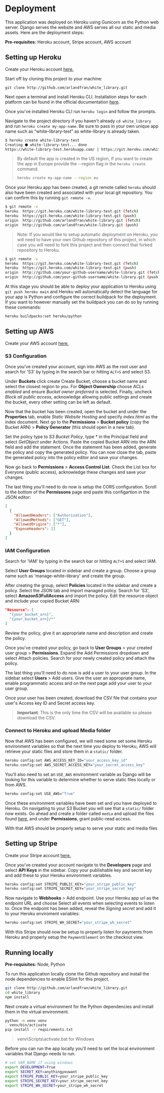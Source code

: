 # Deployment

This application was deployed on Heroku using Gunicorn as the Python web server. Django serves the website and AWS serves all our static and media assets. Here are the deployment steps:

**Pre-requisites:** Heroku account, Stripe account, AWS account

## Setting up Heroku

Create your Heroku account [here.](https://signup.heroku.com/login)

Start off by cloning this project to your machine:

```Shell
git clone http://github.com/arlandfran/white_library.git
```

Next open a terminal and install Heroku CLI. Installation steps for each platform can be found in the official documentation [here](https://devcenter.heroku.com/articles/heroku-cli).

Once you've installed Heroku CLI run `heroku login` and follow the prompts.

Navigate to the project directory if you haven't already `cd white_library` and run `heroku create my-app-name`. Be sure to pass in your own unique app name such as "white-library-test" as white-library is already taken.

```bash
$ heroku create white-library-test
Creating ⬢ white-library-test... done
https://white-library-test.herokuapp.com/ | https://git.heroku.com/white-library-test.git
```

> By default the app is created in the US region, if you want to create the app in Europe provide the --region flag in the `heroku create` command.
>
> ```bash
> heroku create my-app-name --region eu
> ```

Once your Heroku app has been created, a git remote called `heroku` should also have been created and associated with your local git repository. You can confirm this by running `git remote -v`.

```bash
$ git remote -v
heroku  https://git.heroku.com/white-library-test.git (fetch)
heroku  https://git.heroku.com/white-library-test.git (push)
origin  http://github.com/arlandfran/white-library.git (fetch)
origin  http://github.com/arlandfran/white-library.git (push)
```

> Note: If you would like to setup automatic deployment on Heroku, you will need to have your own Github repository of this project, in which case you will need to fork this project and then connect that forked repository to Heroku.

```bash
$ git remote -v
heroku  https://git.heroku.com/white-library-test.git (fetch)
heroku  https://git.heroku.com/white-library-test.git (push)
origin  http://github.com/your-github-username/white-library.git (fetch)
origin  http://github.com/your-github-username/white-library.git (push)
```

At this stage you should be able to deploy your application to Heroku using `git push heroku main` and Heroku will automatically detect the language for your app is Python and configure the correct buildpack for the deployment. If you want to however manually set the buildpack you can do so by running these commands:

```bash
heroku buildpacks:set heroku/python
```

## Setting up AWS

Create your AWS account [here.](https://aws.amazon.com/)

### S3 Configuration

Once you've created your account, sign into AWS as the root user and search for 'S3' by typing in the search bar or hitting `ALT+S` and select S3.

Under **Buckets** click create Create Bucket, choose a bucket name and select the closest region to you. For **Object Ownership** choose _ACLs enabled_ and ensure _Bucket owner preferred_ is selected. Finally, uncheck _Block all public access_, acknowledge allowing public settings and create the bucket, every other setting can be left as default.

Now that the bucket has been created, open the bucket and under the **Properties** tab, enable _Static Website Hosting_ and specify _index.html_ as the index document. Next go to the **Permissions** > **Bucket policy** (copy the Bucket ARN) > **Policy Generator** (this should open in a new tab).

Set the policy type to _S3 Bucket Policy_, type \* in the Principal field and select _GetObject_ under Actions. Paste the copied Bucket ARN into the ARN field and add the statement. Once the statement has been added, generate the policy and copy the generated policy. You can now close the tab, paste the generated policy into the policy editor and save your changes.

Now go back to **Permissions** > **Access Control List**. Check the List box for Everyone (public access), acknowledge these changes and save your changes.

The last thing you'll need to do now is setup the CORS configuration. Scroll to the bottom of the **Permissons** page and paste this configartion in the JSON editor:

```json
[
  {
    "AllowedHeaders": ["Authorization"],
    "AllowedMethods": ["GET"],
    "AllowedOrigins": ["*"],
    "ExposeHeaders": []
  }
]
```

### IAM Configuration

Search for 'IAM' by typing in the search bar or hitting `ALT+S` and select IAM.

Select **User Groups** located in sidebar and create a group. Choose a group name such as 'manage-white-library' and create the group.

After creating the group, select **Policies** located in the sidebar and create a policy. Select the JSON tab and import managed policy. Search for 'S3', select **AmazonS3FullAccess** and import the policy. Edit the resource object and include your copied Bucket ARN:

```json
"Resource": [
  "{your_bucket_arn}",
  "{your_bucket_arn}/*"
]
```

Review the policy, give it an appropriate name and description and create the policy.

Once you've created your policy, go back to **User Groups** > your created user group > **Permissions**. Expand the Add Permissions dropdown and select Attach policies. Search for your newly created policy and attach the policy.

The last thing you'll need to do now is add a user to your user group. In the sidebar select **Users** > Add users. Give the user an appropriate name, enable programmatic access and on the next page add your user to your user group.

Once your user has been created, download the CSV file that contains your user's Access key ID and Secret access key.

> **Important**: This is the only time the CSV will be available so please download the CSV.

### Connect to Heroku and upload Media folder

Now that AWS has been configured, we will need some set some Heroku environment variables so that the next time you deploy to Heroku, AWS will retrieve your static files and store them in a `static/` folder.

```bash
heroku config:set AWS_ACCESS_KEY_ID="your_access_key_id"
heroku config:set AWS_SECRET_ACCESS_KEY="your_secret_access_key"
```

You'll also need to set an `USE_AWS` environment variable as Django will be looking for this variable to determine whether to serve static files locally or from AWS.

```bash
heroku config:set USE_AWS="True"
```

Once these environment variables have been set and you have deployed to Heroku. On navigating to your S3 Bucket you will see that a `static/` folder now exists. Go ahead and create a folder called `media` and upload the files found [here](/media/), and under **Permissions**, grant public-read access.

With that AWS should be properly setup to serve your static and media files

## Setting up Stripe

Create your Stripe account [here.](https://dashboard.stripe.com/register)

Once you've created your account navigate to the **Developers** page and select **API Keys** in the sidebar. Copy your publishable key and secret key and add these to your Heroku environment variables.

```bash
heroku config:set STRIPE_PUBLIC_KEY="your_stripe_public_key"
heroku config:set STRIPE_SECRET_KEY="your_stripe_secret_key"
```

Now navigate to **Webhooks** > Add endpoint. Use your Heroku app url as the endpoint URL and choose Select all events when selecting events to listen to. Once the endpoint has been added, reveal the _Signing secret_ and add it to your Heroku enviroment variables:

```bash
heroku config:set STRIPE_WH_SECRET="your_stripe_wh_secret"
```

With this Stripe should now be setup to properly listen for payments from Heroku and properly setup the `PaymentElement` on the checkout view.

##

## Running locally

**Pre-requisites:** Node, Python

To run this application locally clone the Github repository and install the node dependencies to enable ESlint for this project.

```bash
git clone http://github.com/arlandfran/white_library.git
cd white_library
npm install
```

Next create a virtual environment for the Python dependencies and install them in the virtual environment.

```bash
python -m venv venv
. venv/bin/activate
pip install -r requirements.txt
```

> venv\Scripts\activate.bat for Windows

Before you can run the app locally you'll need to set the local environment variables that Django needs to run.

```bash
# set VAR_NAME if using windows
export DEVELOPMENT=True
export SECRET_KEY=anythingyouwant
export STRIPE_PUBLIC_KEY=your_stripe_public_key
export STRIPE_SECRET_KEY=your_stripe_secret_key
export STRIPE_WH_SECRET=your_stripe_wh_secret
```
